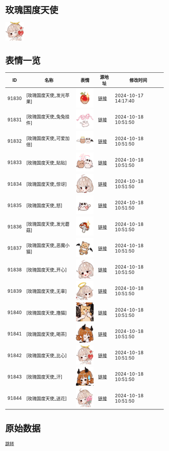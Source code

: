 # 玫瑰国度天使

<img src="./cover.png" height="60" alt="cover" />

# 表情一览

|ID|名称|表情|源地址|修改时间|
|----|----|----|----|----|
|91830|[玫瑰国度天使_发光苹果]|<img src="./pic/091830_%5B玫瑰国度天使_发光苹果%5D.png" height="60" alt="发光苹果"/>|[链接](https://i0.hdslb.com/bfs/garb/6f56c1e532c5b9467415c7cf6ffebb1a7369a2d9.png)|2024-10-17 14:17:40|
|91831|[玫瑰国度天使_兔兔挂件]|<img src="./pic/091831_%5B玫瑰国度天使_兔兔挂件%5D.png" height="60" alt="兔兔挂件"/>|[链接](https://i0.hdslb.com/bfs/garb/ffcfcd498c43110ea57c1c5c6bf8d40721a8f9a5.png)|2024-10-18 10:51:50|
|91832|[玫瑰国度天使_可爱加倍]|<img src="./pic/091832_%5B玫瑰国度天使_可爱加倍%5D.png" height="60" alt="可爱加倍"/>|[链接](https://i0.hdslb.com/bfs/garb/20531b42eb439187b80c88c6bd81443c73755ca2.png)|2024-10-18 10:51:50|
|91833|[玫瑰国度天使_贴贴]|<img src="./pic/091833_%5B玫瑰国度天使_贴贴%5D.png" height="60" alt="贴贴"/>|[链接](https://i0.hdslb.com/bfs/garb/44d4bc9e23080a4a0a96b52b280d17b2c4d89bff.png)|2024-10-18 10:51:50|
|91834|[玫瑰国度天使_惊讶]|<img src="./pic/091834_%5B玫瑰国度天使_惊讶%5D.png" height="60" alt="惊讶"/>|[链接](https://i0.hdslb.com/bfs/garb/9be59827b83463289a3a6ae34b51d5e349104df8.png)|2024-10-18 10:51:50|
|91835|[玫瑰国度天使_怒]|<img src="./pic/091835_%5B玫瑰国度天使_怒%5D.png" height="60" alt="怒"/>|[链接](https://i0.hdslb.com/bfs/garb/a26de31a2175108d1a1e3c2ed38509a9e98224b8.png)|2024-10-18 10:51:50|
|91836|[玫瑰国度天使_发光蘑菇]|<img src="./pic/091836_%5B玫瑰国度天使_发光蘑菇%5D.png" height="60" alt="发光蘑菇"/>|[链接](https://i0.hdslb.com/bfs/garb/b0551df2e0a953d287db470fbdb2f52d3bc960c1.png)|2024-10-18 10:51:50|
|91837|[玫瑰国度天使_恶魔小猫]|<img src="./pic/091837_%5B玫瑰国度天使_恶魔小猫%5D.png" height="60" alt="恶魔小猫"/>|[链接](https://i0.hdslb.com/bfs/garb/076b6245af2a9517302bb45b2fc0d6266c519503.png)|2024-10-18 10:51:50|
|91838|[玫瑰国度天使_开心]|<img src="./pic/091838_%5B玫瑰国度天使_开心%5D.png" height="60" alt="开心"/>|[链接](https://i0.hdslb.com/bfs/garb/5e2b243d6938543dd8fec74d728d946298163915.png)|2024-10-18 10:51:50|
|91839|[玫瑰国度天使_无辜]|<img src="./pic/091839_%5B玫瑰国度天使_无辜%5D.png" height="60" alt="无辜"/>|[链接](https://i0.hdslb.com/bfs/garb/8fa0fe7bdfa936cde93c41af6573aa25d6fd440e.png)|2024-10-18 10:51:50|
|91840|[玫瑰国度天使_撸猫]|<img src="./pic/091840_%5B玫瑰国度天使_撸猫%5D.png" height="60" alt="撸猫"/>|[链接](https://i0.hdslb.com/bfs/garb/9df1a754e343a7327cc79100e46e24b9c36f00ee.png)|2024-10-18 10:51:50|
|91841|[玫瑰国度天使_喝茶]|<img src="./pic/091841_%5B玫瑰国度天使_喝茶%5D.png" height="60" alt="喝茶"/>|[链接](https://i0.hdslb.com/bfs/garb/7957a808eed8274dff37b1f62a2a6551288b3e27.png)|2024-10-18 10:51:50|
|91842|[玫瑰国度天使_比心]|<img src="./pic/091842_%5B玫瑰国度天使_比心%5D.png" height="60" alt="比心"/>|[链接](https://i0.hdslb.com/bfs/garb/d9ad99114fbc468917955d1e110d3637112651d6.png)|2024-10-18 10:51:50|
|91843|[玫瑰国度天使_汗]|<img src="./pic/091843_%5B玫瑰国度天使_汗%5D.png" height="60" alt="汗"/>|[链接](https://i0.hdslb.com/bfs/garb/b18551c86f04f31d3c5a36e32b8d1dbe0603f415.png)|2024-10-18 10:51:50|
|91844|[玫瑰国度天使_送花]|<img src="./pic/091844_%5B玫瑰国度天使_送花%5D.png" height="60" alt="送花"/>|[链接](https://i0.hdslb.com/bfs/garb/a91553d7033c76339327a37c553044f944df97f9.png)|2024-10-18 10:51:50|

# 原始数据

[跳转](./raw.json)

